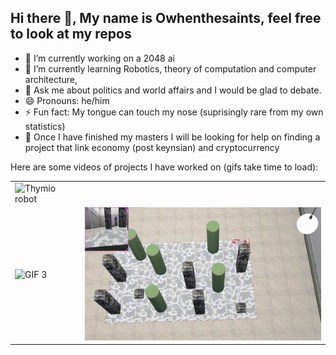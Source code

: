## Hi there 👋, My name is Owhenthesaints, feel free to look at my repos

<!--
**Owhenthesaints/Owhenthesaints** is a ✨ _special_ ✨ repository because its `README.md` (this file) appears on your GitHub profile.

Here are some ideas to get you started:

- 🔭 I’m currently working on ...
- 🌱 I’m currently learning ...
- 👯 I’m looking to collaborate on ...
- 🤔 I’m looking for help with ...
- 💬 Ask me about ...
- 📫 How to reach me: ...
- 😄 Pronouns: ...
- ⚡ Fun fact: ...
-->


- 🔭 I’m currently working on a 2048 ai
- 🌱 I’m currently learning Robotics, theory of computation and computer architecture, 
- 💬 Ask me about politics and world affairs and I would be glad to debate.
- 😄 Pronouns: he/him
- ⚡ Fun fact: My tongue can touch my nose (suprisingly rare from my own statistics)
- 🤔 Once I have finished my masters I will be looking for help on finding a project that link economy (post keynsian) and cryptocurrency

Here are some videos of projects I have worked on (gifs take time to load):

<table>
  <tr>
    <td><img src="gifs/thymio_final.gif" alt="Thymio robot"></td>
  </tr>
  <tr>
    <td><img src="gifs/lowres_legged.gif" alt="GIF 3"></td>
    <td><img src="gifs/lowresfinal_aerial_2.gif" alt="GIF 4"></td>
  </tr>
</table>

